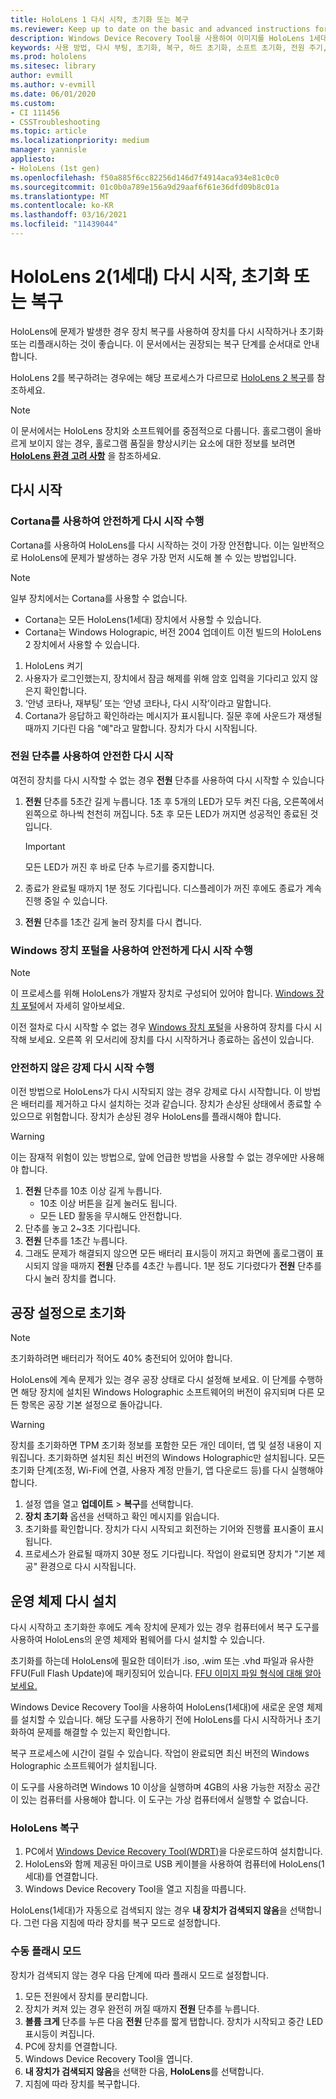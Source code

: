 ```yaml
---
title: HoloLens 1 다시 시작, 초기화 또는 복구
ms.reviewer: Keep up to date on the basic and advanced instructions for rebooting or resetting your HoloLens mixed reality device.
description: Windows Device Recovery Tool을 사용하여 이미지를 HoloLens 1세대로 플래시하는 방법
keywords: 사용 방법, 다시 부팅, 초기화, 복구, 하드 초기화, 소프트 초기화, 전원 주기, HoloLens, 종료, wdrt, windows device recovery tool
ms.prod: hololens
ms.sitesec: library
author: evmill
ms.author: v-evmill
ms.date: 06/01/2020
ms.custom:
- CI 111456
- CSSTroubleshooting
ms.topic: article
ms.localizationpriority: medium
manager: yannisle
appliesto:
- HoloLens (1st gen)
ms.openlocfilehash: f50a885f6cc82256d146d7f4914aca934e81c0c0
ms.sourcegitcommit: 01c0b0a789e156a9d29aaf6f61e36dfd09b8c01a
ms.translationtype: MT
ms.contentlocale: ko-KR
ms.lasthandoff: 03/16/2021
ms.locfileid: "11439044"
---
```

# <a name="restart-reset-or-recover-hololens-1st-gen"></a>HoloLens 2(1세대) 다시 시작, 초기화 또는 복구

HoloLens에 문제가 발생한 경우 장치 복구를 사용하여 장치를 다시 시작하거나 초기화 또는 리플래시하는 것이 좋습니다. 이 문서에서는 권장되는 복구 단계를 순서대로 안내합니다.

HoloLens 2를 복구하려는 경우에는 해당 프로세스가 다르므로 [HoloLens 2 복구](https://docs.microsoft.com/hololens/hololens-recovery)를 참조하세요.

> [!NOTE]
> 이 문서에서는 HoloLens 장치와 소프트웨어를 중점적으로 다룹니다. 홀로그램이 올바르게 보이지 않는 경우, 홀로그램 품질을 향상시키는 요소에 대한 정보를 보려면 **[HoloLens 환경 고려 사항](hololens-environment-considerations.md)** 을 참조하세요.

## <a name="restart"></a>다시 시작

### <a name="do-a-safe-restart-by-using-cortana"></a>Cortana를 사용하여 안전하게 다시 시작 수행

Cortana를 사용하여 HoloLens를 다시 시작하는 것이 가장 안전합니다. 이는 일반적으로 HoloLens에 문제가 발생하는 경우 가장 먼저 시도해 볼 수 있는 방법입니다.

> [!NOTE] 
> 일부 장치에서는 Cortana를 사용할 수 없습니다.
> - Cortana는 모든 HoloLens(1세대) 장치에서 사용할 수 있습니다. 
> - Cortana는 Windows Holograpic, 버전 2004 업데이트 이전 빌드의 HoloLens 2 장치에서 사용할 수 있습니다.

1. HoloLens 켜기
1. 사용자가 로그인했는지, 장치에서 잠금 해제를 위해 암호 입력을 기다리고 있지 않은지 확인합니다.
2. ‘안녕 코타나, 재부팅’ 또는 ‘안녕 코타나, 다시 시작’이라고 말합니다.
3. Cortana가 응답하고 확인하라는 메시지가 표시됩니다. 질문 후에 사운드가 재생될 때까지 기다린 다음 "예"라고 말합니다. 장치가 다시 시작됩니다.

### <a name="use-the-power-button-to-do-a-safe-restart"></a>전원 단추를 사용하여 안전한 다시 시작

여전히 장치를 다시 시작할 수 없는 경우 **전원** 단추를 사용하여 다시 시작할 수 있습니다

1. **전원** 단추를 5초간 길게 누릅니다. 1초 후 5개의 LED가 모두 켜진 다음, 오른쪽에서 왼쪽으로 하나씩 천천히 꺼집니다. 5초 후 모든 LED가 꺼지면 성공적인 종료된 것입니다.
      
   > [!IMPORTANT]
   > 모든 LED가 꺼진 후 바로 단추 누르기를 중지합니다.
1. 종료가 완료될 때까지 1분 정도 기다립니다. 디스플레이가 꺼진 후에도 종료가 계속 진행 중일 수 있습니다.
2. **전원** 단추를 1초간 길게 눌러 장치를 다시 켭니다.

### <a name="do-a-safe-restart-by-using-windows-device-portal"></a>Windows 장치 포털을 사용하여 안전하게 다시 시작 수행

> [!NOTE]
> 이 프로세스를 위해 HoloLens가 개발자 장치로 구성되어 있어야 합니다. [Windows 장치 포털](https://docs.microsoft.com/windows/mixed-reality/using-the-windows-device-portal)에서 자세히 알아보세요.

이전 절차로 다시 시작할 수 없는 경우 [Windows 장치 포털](https://docs.microsoft.com/windows/mixed-reality/using-the-windows-device-portal)을 사용하여 장치를 다시 시작해 보세요. 오른쪽 위 모서리에 장치를 다시 시작하거나 종료하는 옵션이 있습니다.

### <a name="do-an-unsafe-forced-restart"></a>안전하지 않은 강제 다시 시작 수행

이전 방법으로 HoloLens가 다시 시작되지 않는 경우 강제로 다시 시작합니다. 이 방법은 배터리를 제거하고 다시 설치하는 것과 같습니다. 장치가 손상된 상태에서 종료할 수 있으므로 위험합니다. 장치가 손상된 경우 HoloLens를 플래시해야 합니다.  

> [!WARNING]
> 이는 잠재적 위험이 있는 방법으로, 앞에 언급한 방법을 사용할 수 없는 경우에만 사용해야 합니다.

1. **전원** 단추를 10초 이상 길게 누릅니다.
   - 10초 이상 버튼을 길게 눌러도 됩니다.
   - 모든 LED 활동을 무시해도 안전합니다.
1. 단추를 놓고 2~3초 기다립니다.
1. **전원** 단추를 1초간 누릅니다.
1. 그래도 문제가 해결되지 않으면 모든 배터리 표시등이 꺼지고 화면에 홀로그램이 표시되지 않을 때까지 **전원** 단추를 4초간 누릅니다. 1분 정도 기다렸다가 **전원** 단추를 다시 눌러 장치를 켭니다.

## <a name="reset-to-factory-settings"></a>공장 설정으로 초기화

> [!NOTE]
> 초기화하려면 배터리가 적어도 40% 충전되어 있어야 합니다.

HoloLens에 계속 문제가 있는 경우 공장 상태로 다시 설정해 보세요. 이 단계를 수행하면 해당 장치에 설치된 Windows Holographic 소프트웨어의 버전이 유지되며 다른 모든 항목은 공장 기본 설정으로 돌아갑니다.

>[!WARNING]
> 장치를 초기화하면 TPM 초기화 정보를 포함한 모든 개인 데이터, 앱 및 설정 내용이 지워집니다. 초기화하면 설치된 최신 버전의 Windows Holographic만 설치됩니다. 모든 초기화 단계(조정, Wi-Fi에 연결, 사용자 계정 만들기, 앱 다운로드 등)를 다시 실행해야 합니다.

1. 설정 앱을 열고 **업데이트** > **복구**를 선택합니다.
1. **장치 초기화** 옵션을 선택하고 확인 메시지를 읽습니다.
1. 초기화를 확인합니다. 장치가 다시 시작되고 회전하는 기어와 진행률 표시줄이 표시됩니다.
1. 프로세스가 완료될 때까지 30분 정도 기다립니다. 작업이 완료되면 장치가 "기본 제공" 환경으로 다시 시작됩니다.

## <a name="reinstall-the-operating-system"></a>운영 체제 다시 설치

다시 시작하고 초기화한 후에도 계속 장치에 문제가 있는 경우 컴퓨터에서 복구 도구를 사용하여 HoloLens의 운영 체제와 펌웨어를 다시 설치할 수 있습니다.  

초기화를 하는데 HoloLens에 필요한 데이터가 .iso, .wim 또는 .vhd 파일과 유사한 FFU(Full Flash Update)에 패키징되어 있습니다. [FFU 이미지 파일 형식에 대해 알아보세요.](https://docs.microsoft.com/windows-hardware/manufacture/desktop/wim-vs-ffu-image-file-formats)

Windows Device Recovery Tool을 사용하여 HoloLens(1세대)에 새로운 운영 체제를 설치할 수 있습니다.  해당 도구를 사용하기 전에 HoloLens를 다시 시작하거나 초기화하여 문제를 해결할 수 있는지 확인합니다.

복구 프로세스에 시간이 걸릴 수 있습니다. 작업이 완료되면 최신 버전의 Windows Holographic 소프트웨어가 설치됩니다.

이 도구를 사용하려면 Windows 10 이상을 실행하며 4GB의 사용 가능한 저장소 공간이 있는 컴퓨터를 사용해야 합니다. 이 도구는 가상 컴퓨터에서 실행할 수 없습니다.

### <a name="recover-your-hololens"></a>HoloLens 복구

1. PC에서 [Windows Device Recovery Tool(WDRT)](https://support.microsoft.com/help/12379/windows-10-mobile-device-recovery-tool-faq)을 다운로드하여 설치합니다.
1. HoloLens와 함께 제공된 마이크로 USB 케이블을 사용하여 컴퓨터에 HoloLens(1세대)를 연결합니다.
1. Windows Device Recovery Tool을 열고 지침을 따릅니다.

HoloLens(1세대)가 자동으로 검색되지 않는 경우 **내 장치가 검색되지 않음**을 선택합니다. 그런 다음 지침에 따라 장치를 복구 모드로 설정합니다.

### <a name="manual-flashing-mode"></a>수동 플래시 모드

장치가 검색되지 않는 경우 다음 단계에 따라 플래시 모드로 설정합니다.

1. 모든 전원에서 장치를 분리합니다.
1. 장치가 켜져 있는 경우 완전히 꺼질 때까지 **전원** 단추를 누릅니다.
2. **볼륨 크게** 단추를 누른 다음 **전원** 단추를 짧게 탭합니다. 장치가 시작되고 중간 LED 표시등이 켜집니다.
3. PC에 장치를 연결합니다.
4. Windows Device Recovery Tool을 엽니다.
5. **내 장치가 검색되지 않음**을 선택한 다음, **HoloLens**를 선택합니다. 
6. 지침에 따라 장치를 복구합니다.
